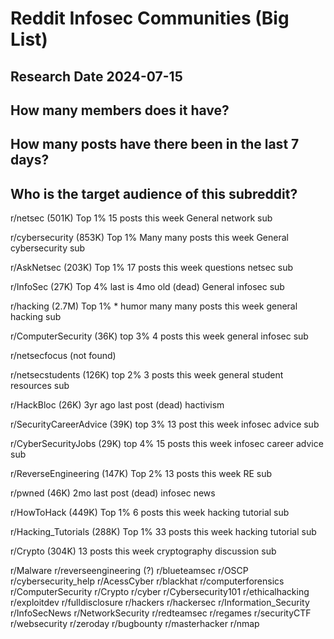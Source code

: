# Reddit Infosec Communities (Big List)
## Research Date 2024-07-15
## How many members does it have?
## How many posts have there been in the last 7 days?
## Who is the target audience of this subreddit?

r/netsec (501K) Top 1%
15 posts this week
General network sub

r/cybersecurity (853K) Top 1%
Many many posts this week
General cybersecurity sub

r/AskNetsec (203K) Top 1%
17 posts this week
questions netsec sub

r/InfoSec (27K) Top 4%
last is 4mo old (dead)
General infosec sub

r/hacking (2.7M) Top 1% * humor
many many posts this week
general hacking sub

r/ComputerSecurity (36K) top 3%
4 posts this week
general infosec sub

r/netsecfocus (not found)

r/netsecstudents (126K) top 2%
3 posts this week
general student resources sub

r/HackBloc (26K)
3yr ago last post (dead)
hactivism

r/SecurityCareerAdvice (39K) top 3%
13 post this week
infosec advice sub

r/CyberSecurityJobs (29K) top 4%
15 posts this week
infosec career advice sub

r/ReverseEngineering (147K) Top 2%
13 posts this week
RE sub

r/pwned (46K) 
2mo last post (dead)
infosec news

r/HowToHack (449K) Top 1%
6 posts this week
hacking tutorial sub

r/Hacking_Tutorials (288K) Top 1%
33 posts this week
hacking tutorial sub

r/Crypto (304K)
13 posts this week
cryptography discussion sub

r/Malware
r/reverseengineering (?)
r/blueteamsec
r/OSCP
r/cybersecurity_help
r/AcessCyber
r/blackhat
r/computerforensics
r/ComputerSecurity
r/Crypto
r/cyber
r/Cybersecurity101
r/ethicalhacking
r/exploitdev
r/fulldisclosure
r/hackers
r/hackersec
r/Information_Security
r/InfoSecNews
r/NetworkSecurity
r/redteamsec
r/regames
r/securityCTF
r/websecurity
r/zeroday
r/bugbounty
r/masterhacker
r/nmap
